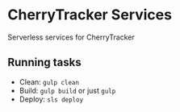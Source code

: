 # CherryTracker Services
Serverless services for CherryTracker

## Running tasks

- Clean: ```gulp clean```
- Build: ```gulp build``` or just ```gulp```
- Deploy: ```sls deploy```
